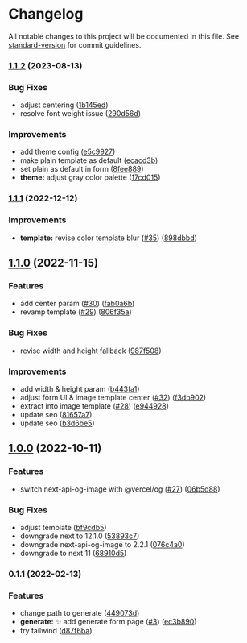 # Changelog

All notable changes to this project will be documented in this file. See [standard-version](https://github.com/conventional-changelog/standard-version) for commit guidelines.

### [1.1.2](https://github.com/sozonome/og-img/compare/v1.1.1...v1.1.2) (2023-08-13)


### Bug Fixes

* adjust centering ([1b145ed](https://github.com/sozonome/og-img/commit/1b145ed17d5490f4931f6b85a39cb1f80068d426))
* resolve font weight issue ([290d56d](https://github.com/sozonome/og-img/commit/290d56d3acf5d648e8437ed7c52f4ed6179ae1a1))


### Improvements

* add theme config ([e5c9927](https://github.com/sozonome/og-img/commit/e5c99276590e4fe44cee2434134927eaa5ec4ff6))
* make plain template as default ([ecacd3b](https://github.com/sozonome/og-img/commit/ecacd3ba15a5008a3b44e79313b566e6c75e6ab0))
* set plain as default in form ([8fee889](https://github.com/sozonome/og-img/commit/8fee889df7a1062e0edbedb7853c445b2fa547a0))
* **theme:** adjust gray color palette ([17cd015](https://github.com/sozonome/og-img/commit/17cd01511b08bcbab8b936a6ca61b8d60952e873))

### [1.1.1](https://github.com/sozonome/og-img/compare/v1.1.0...v1.1.1) (2022-12-12)


### Improvements

* **template:** revise color template blur ([#35](https://github.com/sozonome/og-img/issues/35)) ([898dbbd](https://github.com/sozonome/og-img/commit/898dbbd3831fb61f24760daa795e992ad2296813))

## [1.1.0](https://github.com/sozonome/og-img/compare/v1.0.0...v1.1.0) (2022-11-15)


### Features

* add center param ([#30](https://github.com/sozonome/og-img/issues/30)) ([fab0a6b](https://github.com/sozonome/og-img/commit/fab0a6bb18f0a9881835bd29de09694d9ab0239a))
* revamp template ([#29](https://github.com/sozonome/og-img/issues/29)) ([806f35a](https://github.com/sozonome/og-img/commit/806f35aa730a91d0992dbe9de6803a6a0fc26902))


### Bug Fixes

* revise width and height fallback ([987f508](https://github.com/sozonome/og-img/commit/987f508bf1ab1312da831c72aeec10738c67f950))


### Improvements

* add width & height param ([b443fa1](https://github.com/sozonome/og-img/commit/b443fa133b2d1cb2b47ba0ed5d16505c8769160b))
* adjust form UI & image template center ([#32](https://github.com/sozonome/og-img/issues/32)) ([f3db902](https://github.com/sozonome/og-img/commit/f3db90242270052f02245b610ece5284fcbf3f17))
* extract into image template ([#28](https://github.com/sozonome/og-img/issues/28)) ([e944928](https://github.com/sozonome/og-img/commit/e944928028e6c0e291166fc46fce0440779f0632))
* update seo ([81657a7](https://github.com/sozonome/og-img/commit/81657a795da0a4da650bbc27619f70e94f66f3d1))
* update seo ([b3d6be5](https://github.com/sozonome/og-img/commit/b3d6be5870c432c793d4a5d2b499df96992a08d1))

## [1.0.0](https://github.com/sozonome/og-img/compare/v0.1.1...v1.0.0) (2022-10-11)


### Features

* switch next-api-og-image with @vercel/og ([#27](https://github.com/sozonome/og-img/issues/27)) ([06b5d88](https://github.com/sozonome/og-img/commit/06b5d883afc6f4583c8ac233bb157b32f1c4427d))


### Bug Fixes

* adjust template ([bf9cdb5](https://github.com/sozonome/og-img/commit/bf9cdb51a82af73dd9fc481c693d6660c840cfc5))
* downgrade next to 12.1.0 ([53893c7](https://github.com/sozonome/og-img/commit/53893c7d011cc9b5110503868d9b537c5ad948cb))
* downgrade next-api-og-image to 2.2.1 ([076c4a0](https://github.com/sozonome/og-img/commit/076c4a04e10637d7107a188c7d7ae9127557eea2))
* downgrade to next 11 ([68910d5](https://github.com/sozonome/og-img/commit/68910d520e8ad78a4ed13ccee31e53bada87392c))

### 0.1.1 (2022-02-13)


### Features

* change path to generate ([449073d](https://github.com/sozonome/og-img/commit/449073df97eb319ab9b02942118ef00dfe5bae59))
* **generate:** ✨ add generate form page ([#3](https://github.com/sozonome/og-img/issues/3)) ([ec3b890](https://github.com/sozonome/og-img/commit/ec3b8901b68685c4e668393a227e86c71daa0b92))
* try tailwind ([d87f6ba](https://github.com/sozonome/og-img/commit/d87f6ba84414ba6eb8681339f7e6bffd492d41a3))
